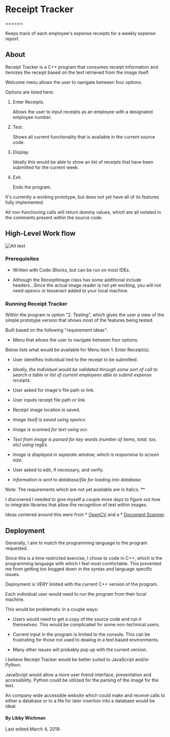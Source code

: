 

# Receipt Tracker

======

 

Keeps track of each employee's expense receipts for a weekly expense report.

 

## About

 

Receipt Tracker is a C++ program that consumes receipt information and itemizes the receipt based on the text retrieved from the image itself.

 

Welcome menu allows the user to navigate between four options.

Options are listed here:

1. Enter Receipts.

   Allows the user to input receipts as an employee with a designated employee number. 

2. Test.

   Shows all current functionality that is available in the current source code. 

3. Display.

   Ideally this would be able to show an list of receipts that have been submitted for the current week. 

4. Exit.

   Ends the program.

 

It's currently a working prototype, but does not yet have all of its features fully implemented.

All non-functioning calls will return dummy values, which are all notated in the comments present within the source code.

 

 

## High-Level Work flow

![Alt text](https://raw.githubusercontent.com/libbywichman/receiptTracker/master/receiptTracker.png "Work flow Example")

 

 

### Prerequisites

 

* Written with Code::Blocks, but can be run on most IDEs.

* Although the ReceiptImage class has some additional include headers...Since the actual image reader is not yet working, you will not need opencv or tesseract added to your local machine.

 

### Running Receipt Tracker

 

Within the program is option "2. Testing", which gives the user a view of the simple prototype version that shows most of the features being tested.

 

 

Built based on the following "requirement ideas": 

* Menu that allows the user to navigate between four options.

Below lists what would be available for Menu item 1. Enter Receipt(s).

* User identifies individual tied to the receipt to be submitted.

* _Ideally, the individual would be validated through some sort of call to search a table or list of current employees able to submit expense receipts._

* User asked for image's file path or link.

* User inputs receipt file path or link.

* Receipt image location is saved.

* _Image itself is saved using opencv._

* _Image is scanned for text using ocr._

* _Text from image is parsed for key words (number of items, total, tax, etc) using regEx._

* _Image is displayed in separate window, which is responsive to screen size._

* User asked to edit, if necessary, and verify.

* _Information is sent to database/file for loading into database._

 

Note: The requirements which are not yet available are in italics. **

 

I discovered I needed to give myself a couple more days to figure out how to integrate libraries that allow the recognition of text within images.

Ideas centered around this were from * [OpenCV](https://docs.opencv.org/master/index.html) and a * [Document Scanner](https://developer.ibm.com/tutorials/document-scanner/).

 

## Deployment

 

Generally, I aim to match the programming language to the program requested.

Since this is a time restricted exercise, I chose to code in C++, which is the programming language with which I feel most comfortable. This prevented me from getting too bogged down in the syntax and language specific issues.

 

Deployment is VERY limited with the current C++ version of the program.

Each individual user would need to run the program from their local machine.

This would be problematic in a couple ways:

- Users would need to get a copy of the source code and run it themselves. This would be complicated for some non-technical users.

- Current input in the program is limited to the console. This can be frustrating for those not used to dealing in a text based environments.

- Many other issues will probably pop up with the current version.

 

I believe Receipt Tracker would be better suited to JavaScript and/or Python.

JavaScript would allow a more user friend interface, presentation and accessibility. Python could be utilized for the parsing of the image for the text.

 

An company wide accessible website which could make and receive calls to either a database or to a file for later insertion into a database would be ideal.

 

#### By Libby Wichman

Last edited March 4, 2019.
